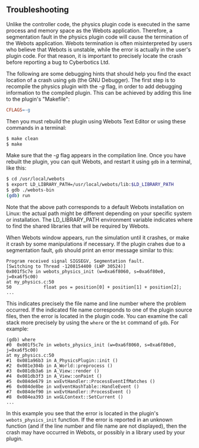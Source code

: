 ## Troubleshooting

Unlike the controller code, the physics plugin code is executed in the same
process and memory space as the Webots application. Therefore, a segmentation
fault in the physics plugin code will cause the termination of the Webots
application. Webots termination is often misinterpreted by users who believe
that Webots is unstable, while the error is actually in the user's plugin code.
For that reason, it is important to precisely locate the crash before reporting
a bug to Cyberbotics Ltd.

The following are some debugging hints that should help you find the exact
location of a crash using `gdb` (the GNU Debugger). The first step is to
recompile the physics plugin with the *-g* flag, in order to add debugging
information to the compiled plugin. This can be achieved by adding this line to
the plugin's "Makefile":

```makefile
CFLAGS=-g
```

Then you must rebuild the plugin using Webots Text Editor or using these
commands in a terminal:

```sh
$ make clean
$ make
```

Make sure that the *-g* flag appears in the compilation line. Once you have
rebuilt the plugin, you can quit Webots, and restart it using `gdb` in a
terminal, like this:

```sh
$ cd /usr/local/webots
$ export LD_LIBRARY_PATH=/usr/local/webots/lib:$LD_LIBRARY_PATH
$ gdb ./webots-bin
(gdb) run
```

Note that the above path corresponds to a default Webots installation on Linux:
the actual path might be different depending on your specific system or
installation. The LD\_LIBRARY\_PATH environment variable indicates where to find
the shared libraries that will be required by Webots.

When Webots window appears, run the simulation until it crashes, or make it
crash by some manipulations if necessary. If the plugin crahes due to a
segmentation fault, `gdb` should print an error message similar to this:

```
Program received signal SIGSEGV, Segmentation fault.
[Switching to Thread -1208154400 (LWP 30524)]
0x001f5c7e in webots_physics_init (w=0xa6f8060, s=0xa6f80e0, j=0xa6f5c00)
at my_physics.c:50
50            float pos = position[0] + position[1] + position[2];
...
```

This indicates precisely the file name and line number where the problem
occurred. If the indicated file name corresponds to one of the plugin source
files, then the error is located in the plugin code. You can examine the call
stack more precisely by using the `where` or the `bt` command of `gdb`. For
example:

```
(gdb) where
#0  0x001f5c7e in webots_physics_init (w=0xa6f8060, s=0xa6f80e0, j=0xa6f5c00)
at my_physics.c:50
#1  0x081a96b3 in A_PhysicsPlugin::init ()
#2  0x081e304b in A_World::preprocess ()
#3  0x081db3a6 in A_View::render ()
#4  0x081db3f3 in A_View::onPaint ()
#5  0x084de679 in wxEvtHandler::ProcessEventIfMatches ()
#6  0x084de8be in wxEventHashTable::HandleEvent ()
#7  0x084def90 in wxEvtHandler::ProcessEvent ()
#8  0x084ea393 in wxGLContext::SetCurrent ()
...
```

In this example you see that the error is located in the plugin's
`webots_physics_init` function. If the error is reported in an unknown
function (and if the line number and file name are not displayed), then the
crash may have occurred in Webots, or possibly in a library used by your plugin.
